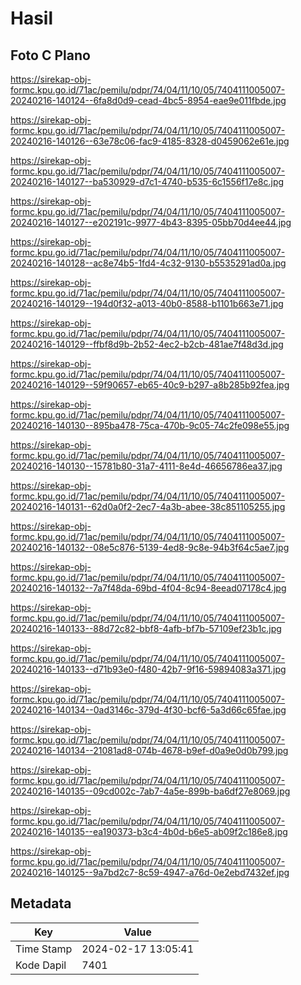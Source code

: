 # Hasil

## Foto C Plano

https://sirekap-obj-formc.kpu.go.id/71ac/pemilu/pdpr/74/04/11/10/05/7404111005007-20240216-140124--6fa8d0d9-cead-4bc5-8954-eae9e011fbde.jpg

https://sirekap-obj-formc.kpu.go.id/71ac/pemilu/pdpr/74/04/11/10/05/7404111005007-20240216-140126--63e78c06-fac9-4185-8328-d0459062e61e.jpg

https://sirekap-obj-formc.kpu.go.id/71ac/pemilu/pdpr/74/04/11/10/05/7404111005007-20240216-140127--ba530929-d7c1-4740-b535-6c1556f17e8c.jpg

https://sirekap-obj-formc.kpu.go.id/71ac/pemilu/pdpr/74/04/11/10/05/7404111005007-20240216-140127--e202191c-9977-4b43-8395-05bb70d4ee44.jpg

https://sirekap-obj-formc.kpu.go.id/71ac/pemilu/pdpr/74/04/11/10/05/7404111005007-20240216-140128--ac8e74b5-1fd4-4c32-9130-b5535291ad0a.jpg

https://sirekap-obj-formc.kpu.go.id/71ac/pemilu/pdpr/74/04/11/10/05/7404111005007-20240216-140129--194d0f32-a013-40b0-8588-b1101b663e71.jpg

https://sirekap-obj-formc.kpu.go.id/71ac/pemilu/pdpr/74/04/11/10/05/7404111005007-20240216-140129--ffbf8d9b-2b52-4ec2-b2cb-481ae7f48d3d.jpg

https://sirekap-obj-formc.kpu.go.id/71ac/pemilu/pdpr/74/04/11/10/05/7404111005007-20240216-140129--59f90657-eb65-40c9-b297-a8b285b92fea.jpg

https://sirekap-obj-formc.kpu.go.id/71ac/pemilu/pdpr/74/04/11/10/05/7404111005007-20240216-140130--895ba478-75ca-470b-9c05-74c2fe098e55.jpg

https://sirekap-obj-formc.kpu.go.id/71ac/pemilu/pdpr/74/04/11/10/05/7404111005007-20240216-140130--15781b80-31a7-4111-8e4d-46656786ea37.jpg

https://sirekap-obj-formc.kpu.go.id/71ac/pemilu/pdpr/74/04/11/10/05/7404111005007-20240216-140131--62d0a0f2-2ec7-4a3b-abee-38c851105255.jpg

https://sirekap-obj-formc.kpu.go.id/71ac/pemilu/pdpr/74/04/11/10/05/7404111005007-20240216-140132--08e5c876-5139-4ed8-9c8e-94b3f64c5ae7.jpg

https://sirekap-obj-formc.kpu.go.id/71ac/pemilu/pdpr/74/04/11/10/05/7404111005007-20240216-140132--7a7f48da-69bd-4f04-8c94-8eead07178c4.jpg

https://sirekap-obj-formc.kpu.go.id/71ac/pemilu/pdpr/74/04/11/10/05/7404111005007-20240216-140133--88d72c82-bbf8-4afb-bf7b-57109ef23b1c.jpg

https://sirekap-obj-formc.kpu.go.id/71ac/pemilu/pdpr/74/04/11/10/05/7404111005007-20240216-140133--d71b93e0-f480-42b7-9f16-59894083a371.jpg

https://sirekap-obj-formc.kpu.go.id/71ac/pemilu/pdpr/74/04/11/10/05/7404111005007-20240216-140134--0ad3146c-379d-4f30-bcf6-5a3d66c65fae.jpg

https://sirekap-obj-formc.kpu.go.id/71ac/pemilu/pdpr/74/04/11/10/05/7404111005007-20240216-140134--21081ad8-074b-4678-b9ef-d0a9e0d0b799.jpg

https://sirekap-obj-formc.kpu.go.id/71ac/pemilu/pdpr/74/04/11/10/05/7404111005007-20240216-140135--09cd002c-7ab7-4a5e-899b-ba6df27e8069.jpg

https://sirekap-obj-formc.kpu.go.id/71ac/pemilu/pdpr/74/04/11/10/05/7404111005007-20240216-140135--ea190373-b3c4-4b0d-b6e5-ab09f2c186e8.jpg

https://sirekap-obj-formc.kpu.go.id/71ac/pemilu/pdpr/74/04/11/10/05/7404111005007-20240216-140125--9a7bd2c7-8c59-4947-a76d-0e2ebd7432ef.jpg


## Metadata

| Key        | Value               |
| ---------- | ------------------- |
| Time Stamp | 2024-02-17 13:05:41 |
| Kode Dapil | 7401                |



